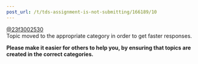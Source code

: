 ```yaml
---
post_url: /t/tds-assignment-is-not-submitting/166189/10
---
```

[@23f3002530](/u/23f3002530)  
Topic moved to the appropriate category in order to get faster responses.

**Please make it easier for others to help you, by ensuring that topics are created in the correct categories.**